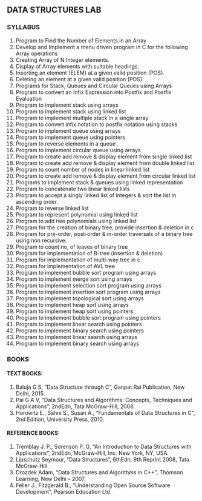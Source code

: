 ## DATA STRUCTURES LAB

### SYLLABUS

1. Program to Find the Number of Elements in an Array
2. Develop and Implement a menu driven program in C for the following Array operations
3. Creating Array of N Integer elements.
4. Display of Array elements with suitable headings.
5. Inserting an element (ELEM) at a given valid position (POS).
6. Deleting an element at a given valid position (POS).
7. Programs for Stack, Queues and Circular Queues using Arrays
8. Program to convert an Infix Expression into Postfix and Postfix Evaluation
9. Program to implement stack using arrays
10. Program to implement stack using linked list
11. Program to implement multiple stack in a single array
12. Program to convert infix notation to postfix notation using stacks
13. Program to implement queue using arrays
14. Program to implement queue using pointers
15. Program to reverse elements in a queue
16. Program to implement circular queue using arrays
17. Program to create add remove & display element from single linked list
18. Program to create add remove & display element from double linked list
19. Program to count number of nodes in linear linked list
20. Program to create add remove & display element from circular linked list
21. Programs to implement stack & queues using linked representation
22. Program to concatenate two linear linked lists
23. Program to accept a singly linked list of integers & sort the list in ascending order.
24. Program to reverse linked list
25. Program to represent polynomial using linked list
26. Program to add two polynomials using linked list
27. Program for the creation of binary tree, provide insertion & deletion in c
28. Program for pre-order, post-order & in-order traversals of a binary tree using non recursive.
29. Program to count no, of leaves of binary tree
30. Program for implementation of B-tree (insertion & deletion)
31. Program for implementation of multi-way tree in c
32. Program for implementation of AVL tree
33. Program to implement bubble sort program using arrays
34. Program to implement merge sort using arrays
35. Program to implement selection sort program using arrays
36. Program to implement insertion sort program using arrays
37. Program to implement topological sort using arrays
38. Program to implement heap sort using arrays
39. Program to implement heap sort using pointers
40. Program to implement bubble sort program using pointers
41. Program to implement linear search using pointers
42. Program to implement binary search using pointers
43. Program to implement linear search using arrays
44. Program to implement binary search using arrays


### BOOKS

#### TEXT BOOKS:
1. Baluja G S, “Data Structure through C”, Ganpat Rai Publication, New Delhi, 2015.
2. Pai G A V, “Data Structures and Algorithms: Concepts, Techniques and Applications”, 2ndEdn, Tata
McGraw-Hill, 2008.
3. Horowitz E., Sahni S., Susan A., “Fundamentals of Data Structures in C”, 2nd Edition, University
Press, 2010.

#### REFERENCE BOOKS:

1. Tremblay J. P., Sorenson P. G, “An Introduction to Data Structures with Applications”, 2ndEdn,
McGraw-Hill, Inc. New York, NY, USA.
2. Lipschutz Seymour, “Data Structures”, 6thEdn, 9th Reprint 2008, Tata McGraw-Hill.
3. Drozdek Adam, “Data Structures and Algorithms in C++”, Thomson Learning, New Delhi – 2007.
4. Feller J., Fitzgerald B., “Understanding Open Source Software Development”, Pearson Education Ltd